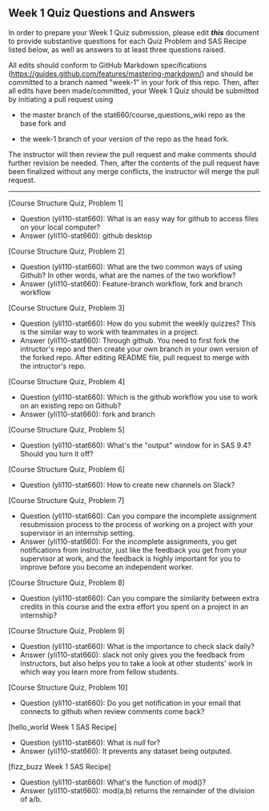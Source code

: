 ## Week 1 Quiz Questions and Answers

In order to prepare your Week 1 Quiz submission, please edit ***this*** document to provide substantive questions for each Quiz Problem and SAS Recipe listed below, as well as answers to at least three questions raised.

All edits should conform to GitHub Markdown specifications (https://guides.github.com/features/mastering-markdown/) and should be committed to a branch named "week-1" in your fork of this repo. Then, after all edits have been made/committed, your Week 1 Quiz should be submitted by initiating a pull request using

- the master branch of the stat660/course_questions_wiki repo as the base fork and

- the week-1 branch of your version of the repo as the head fork.

The instructor will then review the pull request and make comments should further revision be needed. Then, after the contents of the pull request have been finalized without any merge conflicts, the instructor will merge the pull request.



********************************************************************************



[Course Structure Quiz, Problem 1]
* Question (yli110-stat660): What is an easy way for github to access files on your local computer?
* Answer (yli110-stat660): github desktop



[Course Structure Quiz, Problem 2]
* Question (yli110-stat660): What are the two common ways of using Github? In other words, what are the names of the two workflow?
* Answer (yli110-stat660): Feature-branch workflow, fork and branch workflow



[Course Structure Quiz, Problem 3]
* Question (yli110-stat660): How do you submit the weekly quizzes? This is the similar way to work with teammates in a project.
* Answer (yli110-stat660): Through github. You need to first fork the intructor's repo and then create your own branch in your own version of the forked repo. After editing README file, pull request to merge with the intructor's repo.



[Course Structure Quiz, Problem 4]
* Question (yli110-stat660): Which is the github workflow you use to work on an existing repo on Github?
* Answer (yli110-stat660): fork and branch



[Course Structure Quiz, Problem 5]
* Question (yli110-stat660): What's the "output" window for in SAS 9.4? Should you turn it off?



[Course Structure Quiz, Problem 6]
* Question (yli110-stat660): How to create new channels on Slack?



[Course Structure Quiz, Problem 7]
* Question (yli110-stat660): Can you compare the incomplete assignment resubmission process to the process of working on a project with your supervisor in an internship setting.
* Answer (yli110-stat660): For the incomplete assignments, you get notifications from instructor, just like the feedback you get from your supervisor at work, and the feedback is highly important for you to improve before you become an independent worker.



[Course Structure Quiz, Problem 8]
* Question (yli110-stat660): Can you compare the similarity between extra credits in this course and the extra effort you spent on a project in an internship?



[Course Structure Quiz, Problem 9]
* Question (yli110-stat660): What is the importance to check slack daily?
* Answer (yli110-stat660): slack not only gives you the feedback from instructors, but also helps you to take a look at other students' work in which way you learn more from fellow students.



[Course Structure Quiz, Problem 10]
* Question (yli110-stat660): Do you get notification in your email that connects to github when review comments come back?



[hello_world Week 1 SAS Recipe]
* Question (yli110-stat660): What is _null_ for?
* Answer (yli110-stat660): It prevents any dataset being outputed.



[fizz_buzz Week 1 SAS Recipe]
* Question (yli110-stat660): What's the function of mod()?
* Answer (yli110-stat660): mod(a,b) returns the remainder of the division of a/b.


